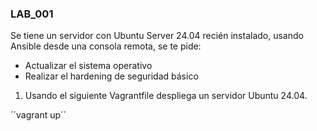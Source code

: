 ### LAB_001

Se tiene un servidor con Ubuntu Server 24.04 recién instalado, usando Ansible desde una consola remota, se te pide:
- Actualizar el sistema operativo
- Realizar el hardening de seguridad básico

1. Usando el siguiente Vagrantfile despliega un servidor Ubuntu 24.04.

´´vagrant up´´